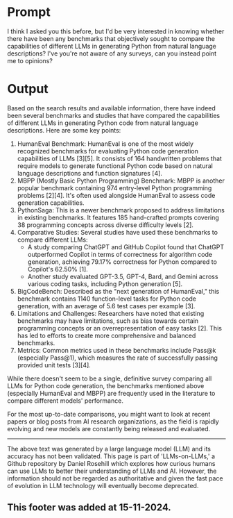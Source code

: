 # Prompt

I think I asked you this before, but I'd be very interested in knowing whether there have been any benchmarks that objectively sought to compare the capabilities of different LLMs in generating Python from natural language descriptions? I've you're not aware of any surveys, can you instead point me to opinions?

# Output

Based on the search results and available information, there have indeed been several benchmarks and studies that have compared the capabilities of different LLMs in generating Python code from natural language descriptions. Here are some key points:

1. HumanEval Benchmark:
   HumanEval is one of the most widely recognized benchmarks for evaluating Python code generation capabilities of LLMs \[3]\[5]. It consists of 164 handwritten problems that require models to generate functional Python code based on natural language descriptions and function signatures \[4].
2. MBPP (Mostly Basic Python Programming) Benchmark:
   MBPP is another popular benchmark containing 974 entry-level Python programming problems \[2]\[4]. It's often used alongside HumanEval to assess code generation capabilities.
3. PythonSaga:
   This is a newer benchmark proposed to address limitations in existing benchmarks. It features 185 hand-crafted prompts covering 38 programming concepts across diverse difficulty levels \[2].
4. Comparative Studies:
   Several studies have used these benchmarks to compare different LLMs:
   - A study comparing ChatGPT and GitHub Copilot found that ChatGPT outperformed Copilot in terms of correctness for algorithm code generation, achieving 79.17% correctness for Python compared to Copilot's 62.50% \[1].
   - Another study evaluated GPT-3.5, GPT-4, Bard, and Gemini across various coding tasks, including Python generation \[5].
5. BigCodeBench:
   Described as the "next generation of HumanEval," this benchmark contains 1140 function-level tasks for Python code generation, with an average of 5.6 test cases per example \[3].
6. Limitations and Challenges:
   Researchers have noted that existing benchmarks may have limitations, such as bias towards certain programming concepts or an overrepresentation of easy tasks \[2]. This has led to efforts to create more comprehensive and balanced benchmarks.
7. Metrics:
   Common metrics used in these benchmarks include Pass@k (especially Pass@1), which measures the rate of successfully passing provided unit tests \[3]\[4].

While there doesn't seem to be a single, definitive survey comparing all LLMs for Python code generation, the benchmarks mentioned above (especially HumanEval and MBPP) are frequently used in the literature to compare different models' performance.

For the most up-to-date comparisons, you might want to look at recent papers or blog posts from AI research organizations, as the field is rapidly evolving and new models are constantly being released and evaluated.

---

The above text was generated by a large language model (LLM) and its accuracy has not been validated. This page is part of 'LLMs-on-LLMs,' a Github repository by Daniel Rosehill which explores how curious humans can use LLMs to better their understanding of LLMs and AI. However, the information should not be regarded as authoritative and given the fast pace of evolution in LLM technology will eventually become deprecated. 

This footer was added at 15-11-2024.
---